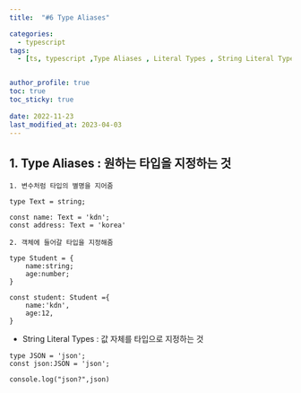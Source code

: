 ```yaml
---
title:  "#6 Type Aliases"

categories:
  - typescript
tags:
  - [ts, typescript ,Type Aliases , Literal Types , String Literal Types]


author_profile: true
toc: true
toc_sticky: true
 
date: 2022-11-23
last_modified_at: 2023-04-03
---
```

## 1. Type Aliases   : 원하는 타입을 지정하는 것

```tsx
1. 변수처럼 타입의 별명을 지어줌

type Text = string;

const name: Text = 'kdn';
const address: Text = 'korea'

2. 객체에 들어갈 타입을 지정해줌

type Student = {
    name:string;
    age:number;
}

const student: Student ={
    name:'kdn',
    age:12,
}
```

- String Literal Types  : 값 자체를 타입으로 지정하는 것

```tsx
type JSON = 'json';
const json:JSON = 'json';

console.log("json?",json)
```